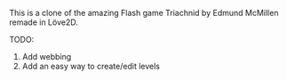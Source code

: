 This is a clone of the amazing Flash game Triachnid by Edmund McMillen remade in Löve2D.

TODO:
1. Add webbing
2. Add an easy way to create/edit levels
